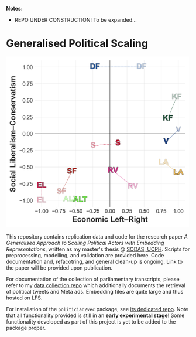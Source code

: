 **Notes:**
- REPO UNDER CONSTRUCTION! To be expanded...

# Generalised Political Scaling

<img src="imgs/proj-2d-ideo.png" width="500">

This repository contains replication data and code for the research paper *A Generalised Approach to Scaling Political Actors with Embedding Representations*, written as my master's thesis @ [SODAS, UCPH](https://sodas.ku.dk/). Scripts for preprocessing, modelling, and validation are provided here. Code documentation and, refacotring, and general clean-up is ongoing. Link to the paper will be provided upon publication.

For documentation of the collection of parliamentary transcripts, please refer to my [data collection repo](https://github.com/mathiasbruun/DCPA) which additionally documents the retrieval of political tweets and Meta ads. Embedding files are quite large and thus hosted on LFS.

For installation of the `politician2vec` package, see [its dedicated repo](https://github.com/mathiasbruun/politician2vec). Note that all functionality provided is still in an **early experimental stage**! Some functionality developed as part of this project is yet to be added to the package proper.

